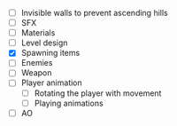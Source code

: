 * [ ] Invisible walls to prevent ascending hills
* [ ] SFX
* [ ] Materials
* [ ] Level design
* [x] Spawning items
* [ ] Enemies
* [ ] Weapon
* [ ] Player animation
	* [ ] Rotating the player with movement
	* [ ] Playing animations
* [ ] AO
